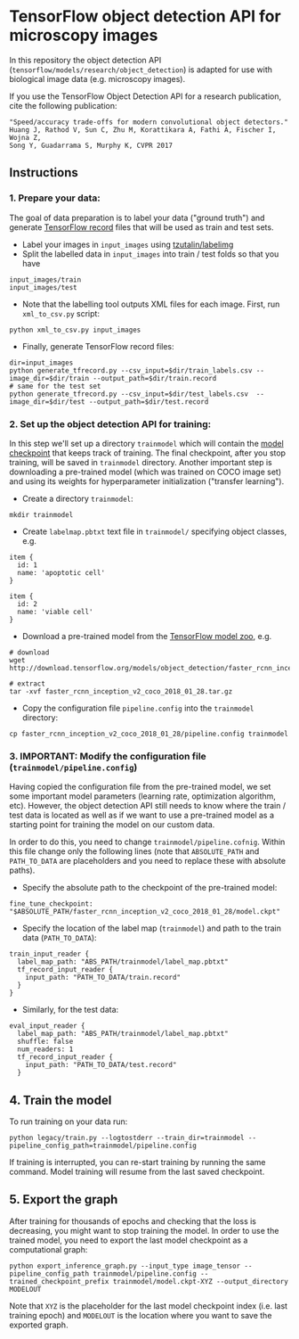# TensorFlow object detection API for microscopy images
In this repository the object detection API (`tensorflow/models/research/object_detection`) is adapted for use with biological image data (e.g. microscopy images).


If you use the TensorFlow Object
Detection API for a research publication, cite the following publication:

```
"Speed/accuracy trade-offs for modern convolutional object detectors."
Huang J, Rathod V, Sun C, Zhu M, Korattikara A, Fathi A, Fischer I, Wojna Z,
Song Y, Guadarrama S, Murphy K, CVPR 2017
```

## Instructions

### 1. Prepare your data:
The goal of data preparation is to label your data ("ground truth") and generate [TensorFlow record](https://www.tensorflow.org/tutorials/load_data/tfrecord) files that will be used as train and test sets.

+ Label your images in `input_images` using [tzutalin/labelimg](https://github.com/tzutalin/labelImg)
+ Split the labelled data in `input_images` into train / test folds so that you have
```
input_images/train
input_images/test
```
+ Note that the labelling tool outputs XML files for each image. First, run `xml_to_csv.py` script: 
```
python xml_to_csv.py input_images
```
+ Finally, generate TensorFlow record files:
```
dir=input_images
python generate_tfrecord.py --csv_input=$dir/train_labels.csv --image_dir=$dir/train --output_path=$dir/train.record
# same for the test set
python generate_tfrecord.py --csv_input=$dir/test_labels.csv  --image_dir=$dir/test --output_path=$dir/test.record
```

### 2. Set up the object detection API for training:
In this step we'll set up a directory `trainmodel` which will contain the [model checkpoint](https://www.tensorflow.org/tutorials/keras/save_and_load) that keeps track of training. The final checkpoint, after you stop training, will be saved in `trainmodel` directory. Another important step is downloading a pre-trained model (which was trained on COCO image set) and using its weights for hyperparameter initialization ("transfer learning").
+ Create a directory `trainmodel`:
```
mkdir trainmodel
```
+ Create `labelmap.pbtxt` text file in `trainmodel/` specifying object classes, e.g.
```
item {
  id: 1
  name: 'apoptotic cell'
}

item {
  id: 2
  name: 'viable cell'
}
```
+ Download a pre-trained model from the [TensorFlow model zoo](https://github.com/tensorflow/models/blob/master/research/object_detection/g3doc/tf1_detection_zoo.md), e.g.
```
# download
wget http://download.tensorflow.org/models/object_detection/faster_rcnn_inception_v2_coco_2018_01_28.tar.gz

# extract
tar -xvf faster_rcnn_inception_v2_coco_2018_01_28.tar.gz
```

+ Copy the configuration file `pipeline.config` into the `trainmodel` directory:
```
cp faster_rcnn_inception_v2_coco_2018_01_28/pipeline.config trainmodel
```

### 3. **IMPORTANT**: Modify the configuration file (`trainmodel/pipeline.config`)
Having copied the configuration file from the pre-trained model, we set some important model parameters (learning rate, optimization algorithm, etc). However, the object detection API still needs to know where the train / test data is located as well as if we want to use a pre-trained model as a starting point for training the model on our custom data.


In order to do this, you need to change `trainmodel/pipeline.cofnig`. Within this file change only the following lines (note that `ABSOLUTE_PATH` and `PATH_TO_DATA` are placeholders and you need to replace these with absolute paths).
+ Specify the absolute path to the checkpoint of the pre-trained model:
```
fine_tune_checkpoint: "$ABSOLUTE_PATH/faster_rcnn_inception_v2_coco_2018_01_28/model.ckpt"
```
+ Specify the location of the label map (`trainmodel`) and path to the train data (`PATH_TO_DATA`):
```
train_input_reader {
  label_map_path: "ABS_PATH/trainmodel/label_map.pbtxt"
  tf_record_input_reader {
    input_path: "PATH_TO_DATA/train.record"
  }
}
```

+ Similarly, for the test data:
```
eval_input_reader {
  label_map_path: "ABS_PATH/trainmodel/label_map.pbtxt"
  shuffle: false
  num_readers: 1
  tf_record_input_reader {
    input_path: "PATH_TO_DATA/test.record"
  }
```

## 4. Train the model
To run training on your data run:
```
python legacy/train.py --logtostderr --train_dir=trainmodel --pipeline_config_path=trainmodel/pipeline.config 
```
If training is interrupted, you can re-start training by running the same command. Model training will resume from the last saved checkpoint.


## 5. Export the graph
After training for thousands of epochs and checking that the loss is decreasing, you might want to stop training the model. In order to use the trained model, you need to export the last model checkpoint as a computational graph:
```
python export_inference_graph.py --input_type image_tensor --pipeline_config_path trainmodel/pipeline.config --trained_checkpoint_prefix trainmodel/model.ckpt-XYZ --output_directory MODELOUT
```
Note that `XYZ` is the placeholder for the last model checkpoint index (i.e. last training epoch) and `MODELOUT` is the location where you want to save the exported graph.
